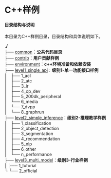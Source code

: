 # C++样例

#### 目录结构与说明

本目录为C++样例目录，目录结构和具体说明如下。

**./**   
├── [common](./common)：**公共代码目录**   
├── [contrib](./contrib)：**用户贡献样例**    
├── [environment](./environment)：**c++环境准备和依赖安装**      
├── [level1_single_api](./level1_single_api)：**级别1-单一功能接口样例**   
│   ├── 1_acl   
│   ├── 2_atc   
│   ├── 3_ir   
│   ├── 4_op_dev   
│   ├── 5_200dk_peripheral    
│   └── 6_media   
│   └── 7_dvpp   
│   └── 8_graphrun   
├── [level2_simple_inference](./level2_simple_inference)：**级别2-推理教学样例**   
│   ├── 1_classification     
│   ├── 2_object_detection   
│   ├── 3_segmentation   
│   ├── 4_recommendation   
│   ├── 5_nlp     
│   ├── 6_other   
│   └── n_performance     
├── [level3_multi_model](./level3_multi_model)：**级别3-行业样例**   
│   ├── 1_tutorial   
└   └── 2_official   